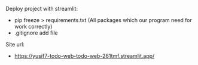 Deploy project with streamlit:
- pip freeze > requirements.txt (All packages which our program need for work correctly)
- .gitignore add file

Site url:
- https://yusif7-todo-web-todo-web-261tmf.streamlit.app/